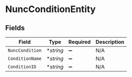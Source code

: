 # NuncConditionEntity


## Fields

| Field              | Type               | Required           | Description        |
| ------------------ | ------------------ | ------------------ | ------------------ |
| `NuncCondition`    | **string*          | :heavy_minus_sign: | N/A                |
| `ConditionName`    | **string*          | :heavy_minus_sign: | N/A                |
| `ConditionID`      | **string*          | :heavy_minus_sign: | N/A                |